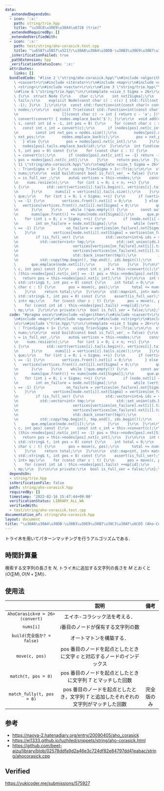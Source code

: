 ```yaml
---
data:
  _extendedDependsOn:
  - icon: ':x:'
    path: string/trie.hpp
    title: "\u30C8\u30E9\u30A4\u6728 (trie)"
  _extendedRequiredBy: []
  _extendedVerifiedWith:
  - icon: ':x:'
    path: test/string/aho-corasick.test.cpp
    title: "\u6587\u5B57\u5217/\u30A8\u30A4\u30DB-\u30B3\u30E9\u30B7\u30C3\u30AF\u6CD5"
  _isVerificationFailed: true
  _pathExtension: hpp
  _verificationStatusIcon: ':x:'
  attributes:
    links: []
  bundledCode: "#line 2 \"string/aho-corasick.hpp\"\n#include <algorithm>\r\n#include\
    \ <cassert>\r\n#include <iterator>\r\n#include <map>\r\n#include <queue>\r\n#include\
    \ <string>\r\n#include <vector>\r\n\r\n#line 3 \"string/trie.hpp\"\n#include <functional>\r\
    \n#line 6 \"string/trie.hpp\"\n\r\ntemplate <size_t Sigma = 26>\r\nstruct Trie\
    \ {\r\n  struct Node {\r\n    char c;\r\n    int nxt[Sigma];\r\n    std::vector<int>\
    \ tails;\r\n    explicit Node(const char c) : c(c) { std::fill(nxt, nxt + Sigma,\
    \ -1); }\r\n  };\r\n\r\n  const std::function<int(const char)> convert;\r\n  std::vector<Node>\
    \ nodes;\r\n\r\n  explicit Trie(const std::function<int(const char)> convert =\r\
    \n                    [](const char c) -> int { return c - 'a'; })\r\n      :\
    \ convert(convert) { nodes.emplace_back('$'); }\r\n\r\n  void add(const std::string&\
    \ s, const int id = -1, int pos = 0) {\r\n    for (const char c : s) {\r\n   \
    \   const int c_int = convert(c);\r\n      if (nodes[pos].nxt[c_int] == -1) {\r\
    \n        const int nxt_pos = nodes.size();\r\n        nodes[pos].nxt[c_int] =\
    \ nxt_pos;\r\n        nodes.emplace_back(c);\r\n        pos = nxt_pos;\r\n   \
    \   } else {\r\n        pos = nodes[pos].nxt[c_int];\r\n      }\r\n    }\r\n \
    \   nodes[pos].tails.emplace_back(id);\r\n  }\r\n\r\n  int find(const std::string&\
    \ t, int pos = 0) const {\r\n    for (const char c : t) {\r\n      const int c_int\
    \ = convert(c);\r\n      if (nodes[pos].nxt[c_int] == -1) return -1;\r\n     \
    \ pos = nodes[pos].nxt[c_int];\r\n    }\r\n    return pos;\r\n  }\r\n};\r\n#line\
    \ 11 \"string/aho-corasick.hpp\"\n\r\ntemplate <size_t Sigma = 26>\r\nstruct AhoCorasick\
    \ : Trie<Sigma + 1> {\r\n  using Trie<Sigma + 1>::Trie;\r\n\r\n  std::vector<int>\
    \ nums;\r\n\r\n  void build(const bool is_full_ver_ = false) {\r\n    is_full_ver\
    \ = is_full_ver_;\r\n    auto& vertices = this->nodes;\r\n    const int n = vertices.size();\r\
    \n    nums.resize(n);\r\n    for (int i = 0; i < n; ++i) {\r\n      if (is_full_ver)\
    \ {\r\n        std::sort(vertices[i].tails.begin(), vertices[i].tails.end());\r\
    \n      }\r\n      nums[i] = vertices[i].tails.size();\r\n    }\r\n    std::queue<int>\
    \ que;\r\n    for (int i = 0; i < Sigma; ++i) {\r\n      if (vertices.front().nxt[i]\
    \ == -1) {\r\n        vertices.front().nxt[i] = 0;\r\n      } else {\r\n     \
    \   vertices[vertices.front().nxt[i]].nxt[Sigma] = 0;\r\n        que.emplace(vertices.front().nxt[i]);\r\
    \n      }\r\n    }\r\n    while (!que.empty()) {\r\n      const auto& node = vertices[que.front()];\r\
    \n      nums[que.front()] += nums[node.nxt[Sigma]];\r\n      que.pop();\r\n  \
    \    for (int i = 0; i < Sigma; ++i) {\r\n        if (node.nxt[i] == -1) continue;\r\
    \n        int on_failure = node.nxt[Sigma];\r\n        while (vertices[on_failure].nxt[i]\
    \ == -1) {\r\n          on_failure = vertices[on_failure].nxt[Sigma];\r\n    \
    \    }\r\n        vertices[node.nxt[i]].nxt[Sigma] = vertices[on_failure].nxt[i];\r\
    \n        if (is_full_ver) {\r\n          std::vector<int>& ids = vertices[node.nxt[i]].tails;\r\
    \n          std::vector<int> tmp;\r\n          std::set_union(ids.begin(), ids.end(),\r\
    \n                         vertices[vertices[on_failure].nxt[i]].tails.begin(),\r\
    \n                         vertices[vertices[on_failure].nxt[i]].tails.end(),\r\
    \n                         std::back_inserter(tmp));\r\n          ids.resize(tmp.size());\r\
    \n          std::copy(tmp.begin(), tmp.end(), ids.begin());\r\n        }\r\n \
    \       que.emplace(node.nxt[i]);\r\n      }\r\n    }\r\n  }\r\n\r\n  int move(char\
    \ c, int pos) const {\r\n    const int c_int = this->convert(c);\r\n    while\
    \ (this->nodes[pos].nxt[c_int] == -1) pos = this->nodes[pos].nxt[Sigma];\r\n \
    \   return pos = this->nodes[pos].nxt[c_int];\r\n  }\r\n\r\n  int match(const\
    \ std::string& t, int pos = 0) const {\r\n    int total = 0;\r\n    for (const\
    \ char c : t) {\r\n      pos = move(c, pos);\r\n      total += nums[pos];\r\n\
    \    }\r\n    return total;\r\n  }\r\n\r\n  std::map<int, int> match_fully(const\
    \ std::string& t, int pos = 0) const {\r\n    assert(is_full_ver);\r\n    std::map<int,\
    \ int> mp;\r\n    for (const char c : t) {\r\n      pos = move(c, pos);\r\n  \
    \    for (const int id : this->nodes[pos].tails) ++mp[id];\r\n    }\r\n    return\
    \ mp;\r\n  }\r\n\r\n private:\r\n  bool is_full_ver = false;\r\n};\r\n"
  code: "#pragma once\r\n#include <algorithm>\r\n#include <cassert>\r\n#include <iterator>\r\
    \n#include <map>\r\n#include <queue>\r\n#include <string>\r\n#include <vector>\r\
    \n\r\n#include \"trie.hpp\"\r\n\r\ntemplate <size_t Sigma = 26>\r\nstruct AhoCorasick\
    \ : Trie<Sigma + 1> {\r\n  using Trie<Sigma + 1>::Trie;\r\n\r\n  std::vector<int>\
    \ nums;\r\n\r\n  void build(const bool is_full_ver_ = false) {\r\n    is_full_ver\
    \ = is_full_ver_;\r\n    auto& vertices = this->nodes;\r\n    const int n = vertices.size();\r\
    \n    nums.resize(n);\r\n    for (int i = 0; i < n; ++i) {\r\n      if (is_full_ver)\
    \ {\r\n        std::sort(vertices[i].tails.begin(), vertices[i].tails.end());\r\
    \n      }\r\n      nums[i] = vertices[i].tails.size();\r\n    }\r\n    std::queue<int>\
    \ que;\r\n    for (int i = 0; i < Sigma; ++i) {\r\n      if (vertices.front().nxt[i]\
    \ == -1) {\r\n        vertices.front().nxt[i] = 0;\r\n      } else {\r\n     \
    \   vertices[vertices.front().nxt[i]].nxt[Sigma] = 0;\r\n        que.emplace(vertices.front().nxt[i]);\r\
    \n      }\r\n    }\r\n    while (!que.empty()) {\r\n      const auto& node = vertices[que.front()];\r\
    \n      nums[que.front()] += nums[node.nxt[Sigma]];\r\n      que.pop();\r\n  \
    \    for (int i = 0; i < Sigma; ++i) {\r\n        if (node.nxt[i] == -1) continue;\r\
    \n        int on_failure = node.nxt[Sigma];\r\n        while (vertices[on_failure].nxt[i]\
    \ == -1) {\r\n          on_failure = vertices[on_failure].nxt[Sigma];\r\n    \
    \    }\r\n        vertices[node.nxt[i]].nxt[Sigma] = vertices[on_failure].nxt[i];\r\
    \n        if (is_full_ver) {\r\n          std::vector<int>& ids = vertices[node.nxt[i]].tails;\r\
    \n          std::vector<int> tmp;\r\n          std::set_union(ids.begin(), ids.end(),\r\
    \n                         vertices[vertices[on_failure].nxt[i]].tails.begin(),\r\
    \n                         vertices[vertices[on_failure].nxt[i]].tails.end(),\r\
    \n                         std::back_inserter(tmp));\r\n          ids.resize(tmp.size());\r\
    \n          std::copy(tmp.begin(), tmp.end(), ids.begin());\r\n        }\r\n \
    \       que.emplace(node.nxt[i]);\r\n      }\r\n    }\r\n  }\r\n\r\n  int move(char\
    \ c, int pos) const {\r\n    const int c_int = this->convert(c);\r\n    while\
    \ (this->nodes[pos].nxt[c_int] == -1) pos = this->nodes[pos].nxt[Sigma];\r\n \
    \   return pos = this->nodes[pos].nxt[c_int];\r\n  }\r\n\r\n  int match(const\
    \ std::string& t, int pos = 0) const {\r\n    int total = 0;\r\n    for (const\
    \ char c : t) {\r\n      pos = move(c, pos);\r\n      total += nums[pos];\r\n\
    \    }\r\n    return total;\r\n  }\r\n\r\n  std::map<int, int> match_fully(const\
    \ std::string& t, int pos = 0) const {\r\n    assert(is_full_ver);\r\n    std::map<int,\
    \ int> mp;\r\n    for (const char c : t) {\r\n      pos = move(c, pos);\r\n  \
    \    for (const int id : this->nodes[pos].tails) ++mp[id];\r\n    }\r\n    return\
    \ mp;\r\n  }\r\n\r\n private:\r\n  bool is_full_ver = false;\r\n};\r\n"
  dependsOn:
  - string/trie.hpp
  isVerificationFile: false
  path: string/aho-corasick.hpp
  requiredBy: []
  timestamp: '2022-02-16 15:47:44+09:00'
  verificationStatus: LIBRARY_ALL_WA
  verifiedWith:
  - test/string/aho-corasick.test.cpp
documentation_of: string/aho-corasick.hpp
layout: document
title: "\u30A8\u30A4\u30DB-\u30B3\u30E9\u30B7\u30C3\u30AF\u6CD5 (Aho-Corasick algorithm)"
---
```


トライ木を用いてパターンマッチングを行うアルゴリズムである．


## 時間計算量

検索する文字列の長さを $N$, トライ木に追加する文字列の長さを $M$ とおくと $\langle O(\sum{M}), O(N + \sum{M}) \rangle$．


## 使用法

||説明|備考|
|:--:|:--:|:--:|
|`AhoCorasick<σ = 26>(convert)`|エイホ-コラシック法を考える．||
|`nums[i]`|$i$番目のノードが保有する文字列の数||
|`build(完全版か? = false)`|オートマトンを構築する．||
|`move(c, pos)`|$\mathrm{pos}$ 番目のノードを起点としたときに文字 $c$ と対応するノードのインデックス||
|`match(t, pos = 0)`|$\mathrm{pos}$ 番目のノードを起点としたときに文字列 $T$ とマッチした回数||
|`match_fully(t, pos = 0)`|$\mathrm{pos}$ 番目のノードを起点としたとき，文字列 $T$ と追加したそれぞれの文字列がマッチした回数|完全版のみ|


## 参考

- https://naoya-2.hatenadiary.org/entry/20090405/aho_corasick
- https://ei1333.github.io/luzhiled/snippets/string/aho-corasick.html
- https://github.com/beet-aizu/library/blob/02578ddfa9d2a46e3c724df82e84797dd41eabac/string/ahocorasick.cpp


## Verified

https://yukicoder.me/submissions/575927
